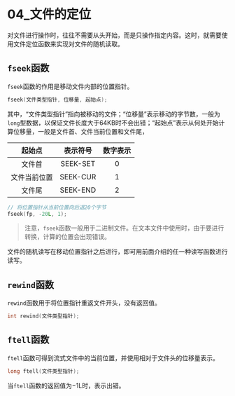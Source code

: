 # 04_文件的定位

对文件进行操作时，往往不需要从头开始，而是只操作指定内容。这时，就需要使用文件定位函数来实现对文件的随机读取。

## `fseek`函数

`fseek`函数的作用是移动文件内部的位置指针。

```c
fseek(文件类型指针, 位移量, 起始点);
```

其中，“文件类型指针”指向被移动的文件；“位移量”表示移动的字节数，一般为`long`型数据，以保证文件长度大于64KB时不会出错；“起始点”表示从何处开始计算位移量，一般是文件首、文件当前位置和文件尾，

|    起始点    | 表示符号 | 数字表示 |
| :----------: | :------: | :------: |
|    文件首    | SEEK-SET |    0     |
| 文件当前位置 | SEEK-CUR |    1     |
|    文件尾    | SEEK-END |    2     |

```C
// 将位置指针从当前位置向后退20个字节
fseek(fp, -20L, 1);
```

>  注意，`fseek`函数一般用于二进制文件。在文本文件中使用时，由于要进行转换，计算的位置会出现错误。

文件的随机读写在移动位置指针之后进行，即可用前面介绍的任一种读写函数进行读写。

## `rewind`函数

`rewind`函数用于将位置指针重返文件开头，没有返回值。

```c
int rewind(文件类型指针);
```

## `ftell`函数

`ftell`函数可得到流式文件中的当前位置，并使用相对于文件头的位移量表示。

```c
long ftell(文件类型指针);
```

当`ftell`函数的返回值为−1L时，表示出错。
